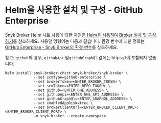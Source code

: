 # Helm을 사용한 설치 및 구성 - GitHub Enterprise

Snyk Broker Helm 차트 사용에 대한 지침은 [Helm을 사용하여  Broker 설치 및 구성하기](../install-and-configure-broker-using-helm.md)를 참조하세요. 사용할 명령어는 다음과 같습니다. 환경 변수에 대한 정의는 [GitHub Enterprise - Snyk Broker의 환경 변수](github-enterprise-environment-variables-for-snyk-broker.md)를 참조하세요.

참고: `github`의 경우, `githubApi` 및`githubGraphQl` 값에는 https://이 포함되지 않습니다.

```
helm install snyk-broker-chart snyk-broker/snyk-broker \
             --set scmType=github-enterprise \
             --set brokerToken=<ENTER_BROKER_TOKEN> \
             --set scmToken=<ENTER_REPO_TOKEN> \
             --set github=<ENTER_GHE_ADDRESS> \
             --set githubApi=<ENTER_GHE_API_ADDRESS> \
             --set githubGraphQl=<ENTER_GRAPHQL_ADDRESS> \
             --set enabledAppRisk=true \
             --set brokerClientUrl=<ENTER_BROKER_CLIENT_URL>:<ENTER_BROKER_CLIENT_PORT> \
             -n snyk-broker --create-namespace
```
